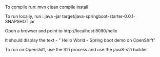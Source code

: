 To compile run: mvn clean compile install

To run locally, run : java -jar target/java-springboot-starter-0.0.1-SNAPSHOT.jar

Open a browser and point to http://localhost:8080/hello

It should display the text - " Hello World - Spring boot demo on OpenShift"

To run on Openshift, use the S2i process and use the java8-s2i builder
